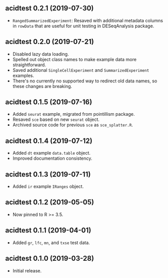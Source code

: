 ## acidtest 0.2.1 (2019-07-30)

- `RangedSummarizedExperiment`: Resaved with additional metadata columns in
  `rowData` that are useful for unit testing in DESeqAnalysis package.

## acidtest 0.2.0 (2019-07-21)

- Disabled lazy data loading.
- Spelled out object class names to make example data more straightforward.
- Saved additional `SingleCellExperiment` and `SummarizedExperiment` examples.
- There's no currently no supported way to redirect old data names, so these
  changes are breaking.

## acidtest 0.1.5 (2019-07-16)

- Added `seurat` example, migrated from pointillism package.
- Resaved `sce` based on new `seurat` object.
- Archived source code for previous `sce` as `sce_splatter.R`.

## acidtest 0.1.4 (2019-07-12)

- Added `dt` example `data.table` object.
- Improved documentation consistency.

## acidtest 0.1.3 (2019-07-11)

- Added `ir` example `IRanges` object.

## acidtest 0.1.2 (2019-05-05)

- Now pinned to R >= 3.5.

## acidtest 0.1.1 (2019-04-01)

- Added `gr`, `lfc`, `mn`, and `txse` test data.

## acidtest 0.1.0 (2019-03-28)

- Initial release.
